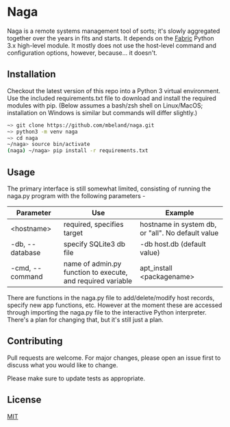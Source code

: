 # Naga

Naga is a remote systems management tool of sorts; it's slowly aggregated together over the years in fits and starts. It depends on the [Fabric](http://www.fabfile.org/) Python 3.x high-level module. It mostly does not use the host-level command and configuration options, however, because... it doesn't.

## Installation

Checkout the latest version of this repo into a Python 3 virtual environment. Use the included requirements.txt file to download and install the required modules with pip. (Below assumes a bash/zsh shell on Linux/MacOS; installation on Windows is similar but commands will differ slightly.)

```bash
~> git clone https://github.com/mbeland/naga.git
~> python3 -m venv naga
~> cd naga
~/naga> source bin/activate
(naga) ~/naga> pip install -r requirements.txt
```

## Usage

The primary interface is still somewhat limited, consisting of running the naga.py program with the following parameters -

| Parameter | Use | Example |
|-----------|-----|---------|
| \<hostname\> | required, specifies target | hostname in system db, or "all". No default value |
| -db, --database | specify SQLite3 db file | -db host.db (default value) |
| -cmd, --command | name of admin.py function to execute, and required variable | apt_install \<packagename\> |

There are functions in the naga.py file to add/delete/modify host records, specify new app functions, etc. However at the moment these are accessed through importing the naga.py file to the interactive Python interpreter. There's a plan for changing that, but it's still just a plan.

## Contributing
Pull requests are welcome. For major changes, please open an issue first to discuss what you would like to change.

Please make sure to update tests as appropriate.

## License
[MIT](https://choosealicense.com/licenses/mit/)
